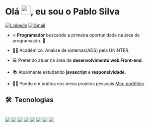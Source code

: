 <h1 align="left">Olá <img src="https://raw.githubusercontent.com/kaueMarques/kaueMarques/master/hi.gif" width="30px">, eu sou o Pablo Silva</h1>
<!-- <p align="left"> <img src="https://komarev.com/ghpvc/?username=PabloSilva23&color=yellow" alt="Profile views" /> </p> -->

[![Linkedin](https://img.shields.io/badge/-LinkedIn-blue?style=flat&logo=Linkedin&logoColor=white)](https://www.linkedin.com/in/pablosilva069/)
[![Gmail](https://img.shields.io/badge/-Gmail-c14438?style=flat&logo=Gmail&logoColor=white)](mailto:pablosilvax69@gmail.com)

- 🔥 **Programador** buscando a primeira oportunidade na área de programação. 🚀

- :man_student: Acadêmico: Analise de sistemas(ADS) pela UNINTER.

- :computer: Pretendo atuar na área de **desenvolvimento web Front-end**.

- :books: Atualmente estudando **javascript** e **responsividade**.

- :woman_technologist: Pondo em prática nos meus projetos pessoais [Meu portifólio](https://cocky-bhabha-789e44.netlify.app/).

 
## 🛠 &nbsp;Tecnologias
<br>
<!--
![JavaScript](https://img.shields.io/badge/-JavaScript-05122A?style=flat&logo=javascript)&nbsp;
![HTML](https://img.shields.io/badge/-HTML-05122A?style=flat&logo=HTML5)&nbsp;
![CSS](https://img.shields.io/badge/-CSS-05122A?style=flat&logo=CSS3&logoColor=1572B6)&nbsp;
![SASS](https://img.shields.io/badge/-SASS-05122A?style=flat&logo=SASS&logoColor=f699cd)&nbsp;
![Git](https://img.shields.io/badge/-Git-05122A?style=flat&logo=git)&nbsp;
![GitHub](https://img.shields.io/badge/-GitHub-05122A?style=flat&logo=github)&nbsp;
![Markdown](https://img.shields.io/badge/-Markdown-05122A?style=flat&logo=markdown)&nbsp;
![Visual Studio Code](https://img.shields.io/badge/-Visual%20Studio%20Code-05122A?style=flat&logo=visual-studio-code&logoColor=007ACC)&nbsp; -->


<div> 
  <a href="#" target="_blank"><img src="https://img.shields.io/badge/Javascript-FFD700?style=for-the-badge&logo=javascript&logoColor=black" target="_blank"></a>
  <a href="#" target="_blank"><img src="https://img.shields.io/badge/-HTML5-40E0D0?style=for-the-badge&logo=html5&logoColor=white" target="_blank"></a>
 	<a href="https://www.twitch.tv/rafaballerinii" target="_blank"><img src="https://img.shields.io/badge/CSS3-6495ED?style=for-the-badge&logo=css3&logoColor=white" target="_blank"></a>
 <a href="#" target="_blank"><img src="https://img.shields.io/badge/SASS-FF1493?style=for-the-badge&logo=sass&logoColor=white" target="_blank"></a> 
  <a href = "mailto:contatorafaballerini@gmail.com"><img src="https://img.shields.io/badge/-Git-B22222?style=for-the-badge&logo=git&logoColor=white" target="_blank"></a>
  <a href="#" target="_blank"><img src="https://img.shields.io/badge/-github-000000?style=for-the-badge&logo=github&logoColor=white" target="_blank"></a>
  <a href="#" target="_blank"><img src="https://img.shields.io/badge/-markdown-D3D3D3?style=for-the-badge&logo=markdown&logoColor=black" target="_blank"></a> 
  <a href="#" target="_blank"><img src="https://img.shields.io/badge/-vs code-6495ED?style=for-the-badge&logo=visualstudiocode&logoColor=white" target="_blank"></a> 
 </div> 
